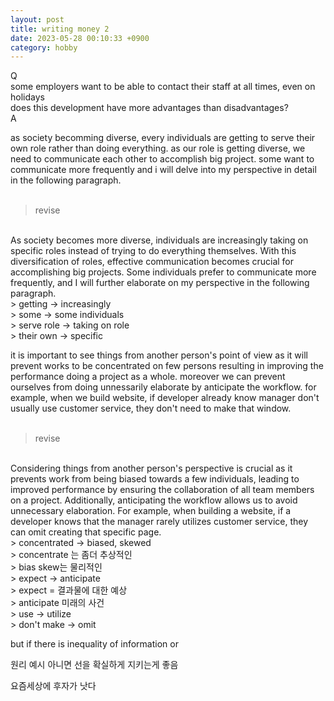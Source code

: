 ```yaml
---
layout: post
title: writing money 2
date: 2023-05-28 00:10:33 +0900
category: hobby
---
```

Q
<br/>
some employers want to be able to contact their staff at all times, even on holidays
<br/>
does this development have more advantages than disadvantages?
<br/>
A
<br/>

as society becomming diverse, every individuals are getting to serve their own role rather than doing everything. as our role is getting diverse, we need to communicate each other to accomplish big project. some want to communicate more frequently and i will delve into my perspective in detail in the following paragraph.
<br/>
<br/>
> revise

<br/>
As society becomes more diverse, individuals are increasingly taking on specific roles instead of trying to do everything themselves. With this diversification of roles, effective communication becomes crucial for accomplishing big projects. Some individuals prefer to communicate more frequently, and I will further elaborate on my perspective in the following paragraph.
<br/>
> getting -> increasingly
<br/>
> some -> some individuals
<br/>
> serve role -> taking on role
<br/>
> their own -> specific
<br/>

it is important to see things from another person's point of view as it will prevent works to be concentrated on few persons resulting in improving the performance doing a project as a whole. moreover we can prevent ourselves from doing unnessarily elaborate by anticipate the workflow. for example, when we build website, if developer already know manager don't usually use customer service, they don't need to make that window.
<br/>
<br/>
> revise

<br/>
Considering things from another person's perspective is crucial as it prevents work from being biased towards a few individuals, leading to improved performance by ensuring the collaboration of all team members on a project. Additionally, anticipating the workflow allows us to avoid unnecessary elaboration. For example, when building a website, if a developer knows that the manager rarely utilizes customer service, they can omit creating that specific page.
<br/>
> concentrated -> biased, skewed
<br/>
> concentrate 는 좀더 추상적인
<br/>
> bias skew는 물리적인
<br/>
> expect -> anticipate
<br/>
> expect = 결과물에 대한 예상
<br/>
> anticipate 미래의 사건
<br/>
> use -> utilize
<br/>
> don't make -> omit
<br/>

but if there is inequality of information or

원리 
예시
아니면 선을 확실하게 지키는게 좋음

요즘세상에 후자가 낫다
